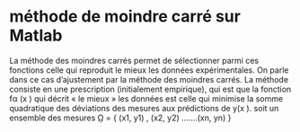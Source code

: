 #  méthode de moindre carré sur Matlab

La méthode des moindres carrés permet de sélectionner parmi ces fonctions celle qui reproduit le
mieux les données expérimentales. On parle dans ce cas d’ajustement par la méthode des moindres
carrés.
La méthode consiste en une prescription (initialement empirique), qui est que la fonction fα (x ) qui
décrit « le mieux » les données est celle qui minimise la somme quadratique des déviations des
mesures aux prédictions de y(x ).
soit un ensemble des mesures ῼ = { (x1, y1) , (x2, y2) .......(xn, yn) } 
